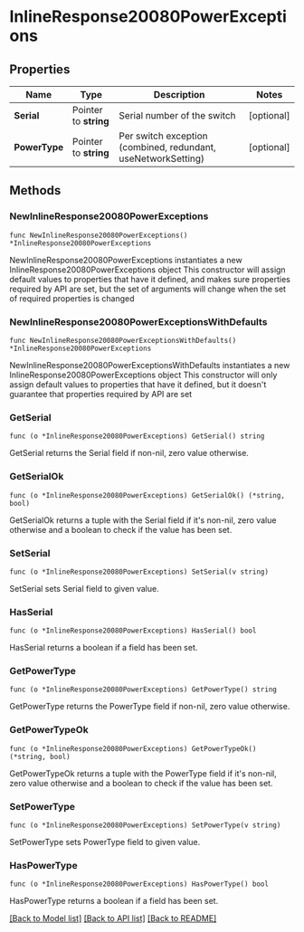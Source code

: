 # InlineResponse20080PowerExceptions

## Properties

Name | Type | Description | Notes
------------ | ------------- | ------------- | -------------
**Serial** | Pointer to **string** | Serial number of the switch | [optional] 
**PowerType** | Pointer to **string** | Per switch exception (combined, redundant, useNetworkSetting) | [optional] 

## Methods

### NewInlineResponse20080PowerExceptions

`func NewInlineResponse20080PowerExceptions() *InlineResponse20080PowerExceptions`

NewInlineResponse20080PowerExceptions instantiates a new InlineResponse20080PowerExceptions object
This constructor will assign default values to properties that have it defined,
and makes sure properties required by API are set, but the set of arguments
will change when the set of required properties is changed

### NewInlineResponse20080PowerExceptionsWithDefaults

`func NewInlineResponse20080PowerExceptionsWithDefaults() *InlineResponse20080PowerExceptions`

NewInlineResponse20080PowerExceptionsWithDefaults instantiates a new InlineResponse20080PowerExceptions object
This constructor will only assign default values to properties that have it defined,
but it doesn't guarantee that properties required by API are set

### GetSerial

`func (o *InlineResponse20080PowerExceptions) GetSerial() string`

GetSerial returns the Serial field if non-nil, zero value otherwise.

### GetSerialOk

`func (o *InlineResponse20080PowerExceptions) GetSerialOk() (*string, bool)`

GetSerialOk returns a tuple with the Serial field if it's non-nil, zero value otherwise
and a boolean to check if the value has been set.

### SetSerial

`func (o *InlineResponse20080PowerExceptions) SetSerial(v string)`

SetSerial sets Serial field to given value.

### HasSerial

`func (o *InlineResponse20080PowerExceptions) HasSerial() bool`

HasSerial returns a boolean if a field has been set.

### GetPowerType

`func (o *InlineResponse20080PowerExceptions) GetPowerType() string`

GetPowerType returns the PowerType field if non-nil, zero value otherwise.

### GetPowerTypeOk

`func (o *InlineResponse20080PowerExceptions) GetPowerTypeOk() (*string, bool)`

GetPowerTypeOk returns a tuple with the PowerType field if it's non-nil, zero value otherwise
and a boolean to check if the value has been set.

### SetPowerType

`func (o *InlineResponse20080PowerExceptions) SetPowerType(v string)`

SetPowerType sets PowerType field to given value.

### HasPowerType

`func (o *InlineResponse20080PowerExceptions) HasPowerType() bool`

HasPowerType returns a boolean if a field has been set.


[[Back to Model list]](../README.md#documentation-for-models) [[Back to API list]](../README.md#documentation-for-api-endpoints) [[Back to README]](../README.md)


